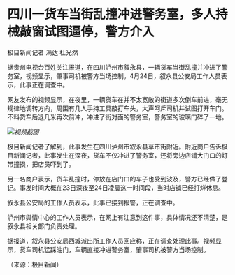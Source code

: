 # 四川一货车当街乱撞冲进警务室，多人持械敲窗试图逼停，警方介入

极目新闻记者 满达 杜光然

据贵州电视台百姓关注报道，在四川泸州市叙永县，一辆货车当街乱撞并冲进了警务室，视频显示，肇事司机被警方当场控制。4月24日，叙永县公安局工作人员表示，此事正在调查中。

网友发布的视频显示，在夜里，一辆货车在并不太宽敞的街道多次倒车前进，毫无规律地调转方向，周围有几人手持工具敲打车头，大声呵斥司机并试图打开车门。不料货车后退几米再次前冲，冲进了街对面的警务室，警务室的玻璃门碎了一地。

![](https://inews.gtimg.com/om_bt/OCfD3offUeKmIj5w-F7k2sguw0jzk31xuYouYclmVwM_QAA/1000)_视频截图_

极目新闻记者了解到，此事发生在四川泸州市叙永县草市街附近。附近商户告诉极目新闻记者，此事发生在深夜，货车不仅冲进了警务室，还将旁边店铺大门口的灯带撞损，把店员吓到了。

另一名商户表示，货车乱撞时，停放在店门口的车子也受到波及，警方已经做了登记。事发时间大概在23日深夜至24日凌晨这一时间段，当时店铺已经打烊休息。

叙永县公安局的工作人员表示，此事已接到报警，正在调查中。

泸州市舆情中心的工作人员表示，在网上有注意到这件事，具体情况还不清楚，是叙永县相关部门负责处理。

据报道，叙永县公安局西城派出所工作人员回应称，正在调查处理此事。视频显示，货车司机猛踩油门，车辆直接冲进警务室，肇事司机被警方当场控制。

（来源：极目新闻）

